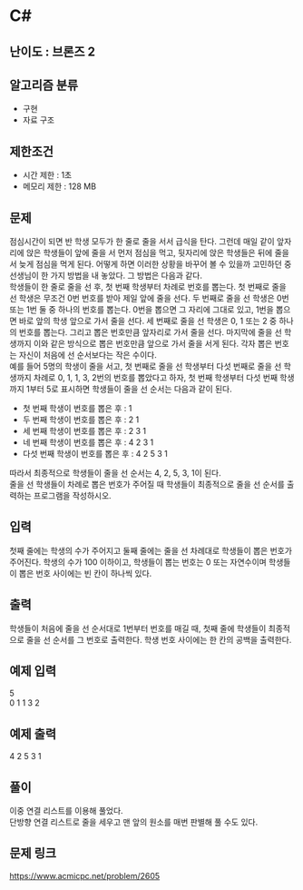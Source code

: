 # C#

## 난이도 : 브론즈 2

## 알고리즘 분류
  - 구현
  - 자료 구조

## 제한조건
  - 시간 제한 : 1초
  - 메모리 제한 : 128 MB

## 문제
점심시간이 되면 반 학생 모두가 한 줄로 줄을 서서 급식을 탄다. 그런데 매일 같이 앞자리에 앉은 학생들이 앞에 줄을 서 먼저 점심을 먹고, 뒷자리에 앉은 학생들은 뒤에 줄을 서 늦게 점심을 먹게 된다. 어떻게 하면 이러한 상황을 바꾸어 볼 수 있을까 고민하던 중 선생님이 한 가지 방법을 내 놓았다. 그 방법은 다음과 같다.<br/>
학생들이 한 줄로 줄을 선 후, 첫 번째 학생부터 차례로 번호를 뽑는다. 첫 번째로 줄을 선 학생은 무조건 0번 번호를 받아 제일 앞에 줄을 선다. 두 번째로 줄을 선 학생은 0번 또는 1번 둘 중 하나의 번호를 뽑는다. 0번을 뽑으면 그 자리에 그대로 있고, 1번을 뽑으면 바로 앞의 학생 앞으로 가서 줄을 선다. 세 번째로 줄을 선 학생은 0, 1 또는 2 중 하나의 번호를 뽑는다. 그리고 뽑은 번호만큼 앞자리로 가서 줄을 선다. 마지막에 줄을 선 학생까지 이와 같은 방식으로 뽑은 번호만큼 앞으로 가서 줄을 서게 된다. 각자 뽑은 번호는 자신이 처음에 선 순서보다는 작은 수이다.<br/>
예를 들어 5명의 학생이 줄을 서고, 첫 번째로 줄을 선 학생부터 다섯 번째로 줄을 선 학생까지 차례로 0, 1, 1, 3, 2번의 번호를 뽑았다고 하자, 첫 번째 학생부터 다섯 번째 학생까지 1부터 5로 표시하면 학생들이 줄을 선 순서는 다음과 같이 된다.<br/>

  - 첫 번째 학생이 번호를 뽑은 후 : 1
  - 두 번째 학생이 번호를 뽑은 후 : 2 1
  - 세 번째 학생이 번호를 뽑은 후 : 2 3 1
  - 네 번째 학생이 번호를 뽑은 후 : 4 2 3 1
  - 다섯 번째 학생이 번호를 뽑은 후 : 4 2 5 3 1

따라서 최종적으로 학생들이 줄을 선 순서는 4, 2, 5, 3, 1이 된다.<br/>
줄을 선 학생들이 차례로 뽑은 번호가 주어질 때 학생들이 최종적으로 줄을 선 순서를 출력하는 프로그램을 작성하시오.<br/>


## 입력
첫째 줄에는 학생의 수가 주어지고 둘째 줄에는 줄을 선 차례대로 학생들이 뽑은 번호가 주어진다. 학생의 수가 100 이하이고, 학생들이 뽑는 번호는 0 또는 자연수이며 학생들이 뽑은 번호 사이에는 빈 칸이 하나씩 있다.<br/>


## 출력
학생들이 처음에 줄을 선 순서대로 1번부터 번호를 매길 때, 첫째 줄에 학생들이 최종적으로 줄을 선 순서를 그 번호로 출력한다. 학생 번호 사이에는 한 칸의 공백을 출력한다.<br/>


## 예제 입력
5<br/>
0 1 1 3 2<br/>


## 예제 출력
4 2 5 3 1<br/>


## 풀이
이중 연결 리스트를 이용해 풀었다.<br/>
단방향 연결 리스트로 줄을 세우고 맨 앞의 원소를 매번 판별해 풀 수도 있다.<br/>


## 문제 링크
https://www.acmicpc.net/problem/2605